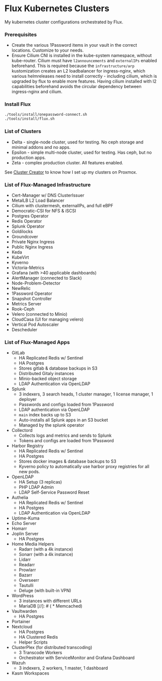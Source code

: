 # Flux Kubernetes Clusters
My kubernetes cluster configurations orchestrated by Flux.

### Prerequisites
* Create the various 1Password items in your vault in the correct locations. Customize to your needs.
* Ensure Cilium CNI is installed in the kube-system namespace, without kube-router. Cilium must have `l2announcements` and `externalIPs` enabled beforehand. This is required because the `infrastructure/arp` kustomization creates an L2 loadbalancer for ingress-nginx, which various helmreleases need to install correctly - including cilium, which is upgraded by flux to enable more features. Having cilium installed with l2 capabilities beforehand avoids the circular dependency between ingress-nginx and cilium.

### Install Flux
```bash
./tools/install/onepassword-connect.sh
./tools/install/flux.sh
```

### List of Clusters
* Delta - single-node cluster, used for testing. No ceph storage and minimal addons and no apps.
* Epsilon - simple multi-node cluster, used for testing. Has ceph, but no production apps.
* Zeta - complex production cluster. All features enabled.

See [Cluster Creator](https://github.com/christensenjairus/ClusterCreator) to know how I set up my clusters on Proxmox.

### List of Flux-Managed Infrastructure
* Cert-Manager w/ DNS ClusterIssuer
* MetalLB L2 Load Balancer
* Cilium with clustermesh, externalIPs, and full eBPF
* Democratic-CSI for NFS & iSCSI
* Postgres Operator
* Redis Operator
* Splunk Operator
* Goldilocks
* Groundcover
* Private Nginx Ingress
* Public Nginx Ingress
* Keda
* KubeVirt
* Kyverno
* Victoria-Metrics
* Grafana (with >40 applicable dashboards)
* AlertManager (connected to Slack)
* Node-Problem-Detector
* NewRelic
* 1Password Operator
* Snapshot Controller
* Metrics Server
* Rook-Ceph
* Velero (connected to Minio)
* CloudCasa (UI for managing velero)
* Vertical Pod Autoscaler
* Descheduler

### List of Flux-Managed Apps
* GitLab
  * HA Replicated Redis w/ Sentinel
  * HA Postgres
  * Stores gitlab & database backups in S3
  * Distributed Gitaly instances
  * Minio-backed object storage
  * LDAP Authentication via OpenLDAP
* Splunk
  * 3 indexers, 3 search heads, 1 cluster manager, 1 license manager, 1 deployer
  * Passwords and configs loaded from 1Password
  * LDAP authentication via OpenLDAP
  * `main` index backs up to S3
  * Auto-installs all Splunk apps in an S3 bucket
  * Managed by the splunk operator
* Collectord
  * Collects logs and metrics and sends to Splunk
  * Tokens and configs are loaded from 1Password
* Harbor Registry
  * HA Replicated Redis w/ Sentinel
  * HA Postgres
  * Stores docker images & database backups to S3
  * Kyverno policy to automatically use harbor proxy registries for all new pods.
* OpenLDAP
  * HA Setup (3 replicas)
  * PHP LDAP Admin
  * LDAP Self-Service Password Reset
* Authelia
  * HA Replicated Redis w/ Sentinel
  * HA Postgres
  * LDAP Authentication via OpenLDAP
* Uptime-Kuma
* Echo Server
* Homarr
* Joplin Server
  * HA Postgres
* Home Media Helpers
  * Radarr (with a 4k instance)
  * Sonarr (with a 4k instance)
  * Lidarr
  * Readarr
  * Prowlarr
  * Bazarr
  * Overseerr
  * Tautulli
  * Deluge (with built-in VPN)
* WordPress
  * 3 instances with different URLs
  * MariaDB
[//]: # (  * Memcached)
* Vaultwarden
  * HA Postgres
* Portainer
* Nextcloud
  * HA Postgres
  * HA Clustered Redis
  * Helper Scripts
* ClusterPlex (for distributed transcoding)
  * 3 Transcode Workers
  * Orchestrator with ServiceMonitor and Grafana Dashboard
* Wazuh
  * 3 indexers, 2 workers, 1 master, 1 dashboard
* Kasm Workspaces
